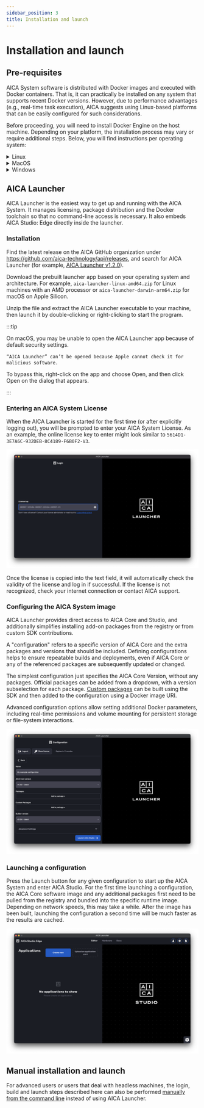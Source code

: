 ```yaml
---
sidebar_position: 3
title: Installation and launch
---
```


# Installation and launch

## Pre-requisites

AICA System software is distributed with Docker images and executed with Docker containers. That is, it can practically
be installed on any system that supports recent Docker versions. However, due to performance advantages (e.g., real-time
task execution), AICA suggests using Linux-based platforms that can be easily configured for such considerations.

Before proceeding, you will need to install Docker Engine on the host machine. Depending on your platform, the
installation process may vary or require additional steps. Below, you will find instructions per operating system:

<details>
<summary>Linux</summary>

While AICA currently distributes AICA Launcher for Debian-based systems, other distributions where Docker can be
installed work equally as well through any browser. You may find distribution-specific instructions to install Docker
Engine [here](https://docs.docker.com/engine/install/) and follow the manual installation steps to build and run AICA
Core [here](../../reference/manual-installation-launch.md). It is **recommended** that you skip the installation of
Docker Desktop for Linux (see below).

:::note

For Ubuntu users, make sure to follow
the [post installation steps](https://docs.docker.com/engine/install/linux-postinstall/#manage-docker-as-a-non-root-user)
to create the `docker` group and add your user.

:::

:::caution

For Ubuntu users that need **Docker Desktop for Linux**, note that its installation does **not** include all the
necessary dependencies. Follow the instructions from the provided link to ensure that all requirements are met.

When installed, Docker Desktop for Linux can **not** be used to manage images and containers created by the AICA System.
Additionally, you may experience some issues when using AICA System software due to Docker Desktop's custom
configuration (see
[manual installation](../../reference/manual-installation-launch.md#configuring-docker-manually-on-linux-macos-or-windows)
for more details).

:::

</details>

<details>
<summary>MacOS</summary>

The simplest way to install Docker Engine on MacOS is through
[Docker Desktop](https://docs.docker.com/desktop/setup/install/mac-install/). Ensure that
[these](../../reference/manual-installation-launch.md#configuring-docker-manually-on-linux-macos-or-windows) additional
configuration steps are taken. Note that some limitations may apply regarding commercial use (see relevant article
[here](https://www.docker.com/blog/revisiting-docker-hub-policies-prioritizing-developer-experience/)).

:::note

The majority of AICA Studio and Launcher features are available on macOS. However:

- Forwarding graphics is currently impossible due to MacOS' incompatibility with OpenGL 2.1+. As a result, tools like
RViz will not be made available through AICA Launcher.
- Realtime applications may be subject to performance limitations due to MacOS' resource management.

:::

</details>

<details>
<summary>Windows</summary>

**No native support is provided for Windows machines.** However, with the correct Windows Subsystem for Linux (WSL)
configuration, it is possible to
[manually install and run the AICA System on Windows](../../reference/manual-installation-launch.md#configuring-docker-manually-on-linux-macos-or-windows).

:::note

AICA Launcher is not available on Windows. In addition, the following limitations may apply:
- Networking, port and graphics forwarding may require additional configuration.
- Realtime applications may be subject to performance limitations due to Windows hypervisor resource management, which
  might be particularly problematic when working with robots, sensors, and other peripherals.

:::

</details>

## AICA Launcher

AICA Launcher is the easiest way to get up and running with the AICA System. It manages licensing, package distribution
and the Docker toolchain so that no command-line access is necessary. It also embeds AICA Studio: Edge directly inside
the launcher.

### Installation

Find the latest release on the AICA GitHub organization under https://github.com/aica-technology/api/releases, and
search for AICA Launcher (for
example, [AICA Launcher v1.2.0](https://github.com/aica-technology/api/releases/tag/launcher%2Fv1.2.0)).

Download the prebuilt launcher app based on your operating system and architecture. For example,
`aica-launcher-linux-amd64.zip` for Linux machines with an AMD processor or `aica-launcher-darwin-arm64.zip` for macOS
on Apple Silicon.

Unzip the file and extract the AICA Launcher executable to your machine, then launch it by double-clicking or
right-clicking to start the program.

:::tip

On macOS, you may be unable to open the AICA Launcher app because of default security settings.

```
“AICA Launcher” can’t be opened because Apple cannot check it for malicious software.
```

To bypass this, right-click on the app and choose Open, and then click Open on the dialog that appears.

:::

### Entering an AICA System License

When the AICA Launcher is started for the first time (or after explicitly logging out), you will be prompted to enter
your AICA System License. As an example, the online license key to enter might look similar to
`5614D1-3E7A6C-932DEB-8C4189-F6B0F2-V3`.

![aica-launcher-login](../assets/aica-launcher-login.png)

Once the license is copied into the text field, it will automatically check the validity of the license and log in if
successful. If the license is not recognized, check your internet connection
or contact AICA support.

### Configuring the AICA System image

AICA Launcher provides direct access to AICA Core and Studio, and additionally simplifies installing add-on packages
from the registry or from custom SDK contributions.

A "configuration" refers to a specific version of AICA Core and the extra packages and versions that should be included.
Defining configurations helps to ensure repeatable builds and deployments, even if AICA Core or any of the referenced
packages are subsequently updated or changed.

The simplest configuration just specifies the AICA Core Version, without any packages. Official packages can be added
from a dropdown, with a version subselection for each package. [Custom packages](../../reference/intro.md) can be built
using the SDK and then added to the configuration using a Docker image URI.

Advanced configuration options allow setting additional Docker parameters, including real-time permissions and volume
mounting for persistent storage or file-system interactions.

![aica-launcher-package](../assets/aica-launcher-package.png)

### Launching a configuration

Press the Launch button for any given configuration to start up the AICA System and enter AICA Studio. For the
first time launching a configuration, the AICA Core software image and any additional packages first need to be pulled
from the registry and bundled into the specific runtime image. Depending on network speeds, this may take a while. After
the image has been built, launching the configuration a second time will be much faster as the results are cached.

![aica-launcher-studio](../assets/aica-launcher-studio.png)

## Manual installation and launch

For advanced users or users that deal with headless machines, the login, build and launch steps described here can also
be performed [manually from the command line](../../reference/manual-installation-launch.md) instead of using AICA
Launcher.